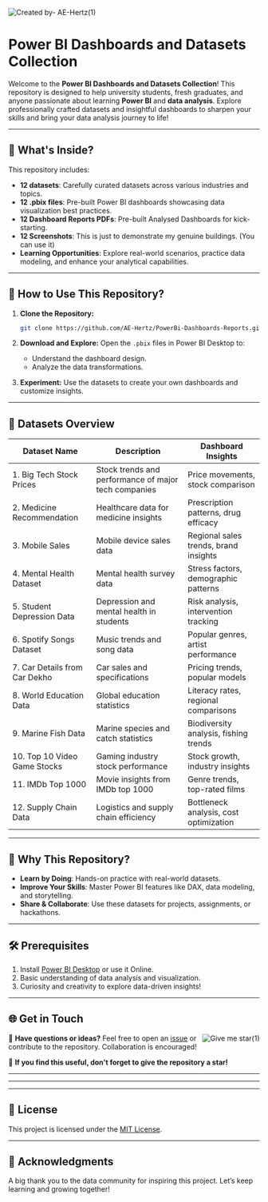 
![Created by- AE-Hertz(1)](https://github.com/user-attachments/assets/7da426ce-2507-4f3a-9720-ce8c836de6fc)
# Power BI Dashboards and Datasets Collection

Welcome to the **Power BI Dashboards and Datasets Collection**! This repository is designed to help university students, fresh graduates, and anyone passionate about learning **Power BI** and **data analysis**. Explore professionally crafted datasets and insightful dashboards to sharpen your skills and bring your data analysis journey to life!

---

## 🎯 **What's Inside?**
This repository includes:

- **12 datasets**: Carefully curated datasets across various industries and topics.
- **12 .pbix files**: Pre-built Power BI dashboards showcasing data visualization best practices.
- **12 Dashboard Reports PDFs**: Pre-built Analysed Dashboards for kick-starting.
- **12 Screenshots**: This is just to demonstrate my genuine buildings. (You can use it)
- **Learning Opportunities**: Explore real-world scenarios, practice data modeling, and enhance your analytical capabilities.

---

## 🚀 **How to Use This Repository?**

1. **Clone the Repository:**
   ```bash
   git clone https://github.com/AE-Hertz/PowerBi-Dashboards-Reports.git
   ```

2. **Download and Explore:**
   Open the `.pbix` files in Power BI Desktop to:
   - Understand the dashboard design.
   - Analyze the data transformations.

3. **Experiment:**
   Use the datasets to create your own dashboards and customize insights.

---

## 📁 **Datasets Overview**

| Dataset Name                | Description                              | Dashboard Insights                     |
|-----------------------------|------------------------------------------|----------------------------------------|
| 1. Big Tech Stock Prices    | Stock trends and performance of major tech companies | Price movements, stock comparison      |
| 2. Medicine Recommendation  | Healthcare data for medicine insights    | Prescription patterns, drug efficacy   |
| 3. Mobile Sales             | Mobile device sales data                 | Regional sales trends, brand insights  |
| 4. Mental Health Dataset    | Mental health survey data                | Stress factors, demographic patterns   |
| 5. Student Depression Data  | Depression and mental health in students| Risk analysis, intervention tracking   |
| 6. Spotify Songs Dataset    | Music trends and song data               | Popular genres, artist performance     |
| 7. Car Details from Car Dekho| Car sales and specifications            | Pricing trends, popular models         |
| 8. World Education Data     | Global education statistics              | Literacy rates, regional comparisons   |
| 9. Marine Fish Data         | Marine species and catch statistics      | Biodiversity analysis, fishing trends  |
| 10. Top 10 Video Game Stocks| Gaming industry stock performance        | Stock growth, industry insights        |
| 11. IMDb Top 1000           | Movie insights from IMDb top 1000        | Genre trends, top-rated films          |
| 12. Supply Chain Data       | Logistics and supply chain efficiency    | Bottleneck analysis, cost optimization |

---

## 🌟 **Why This Repository?**

- **Learn by Doing**: Hands-on practice with real-world datasets.
- **Improve Your Skills**: Master Power BI features like DAX, data modeling, and storytelling.
- **Share & Collaborate**: Use these datasets for projects, assignments, or hackathons.

---

## 🛠️ **Prerequisites**

1. Install [Power BI Desktop](https://powerbi.microsoft.com/desktop/) or use it Online.
2. Basic understanding of data analysis and visualization.
3. Curiosity and creativity to explore data-driven insights!

---

## 🌐 **Get in Touch**

<img align="right" src="https://github.com/user-attachments/assets/155138cc-65a6-45c1-8332-01aaf3f0dee6" alt="Give me star(1)">

💬 **Have questions or ideas?** Feel free to open an [issue](https://github.com/AE-Hertz/PowerBi-Dashboards-Reports/issues/new) or contribute to the repository. Collaboration is encouraged!

🌟 **If you find this useful, don't forget to give the repository a star!**

---
---
---

## 📜 **License**
This project is licensed under the [MIT License](LICENSE).

---

## 🙌 **Acknowledgments**
A big thank you to the data community for inspiring this project. Let’s keep learning and growing together!

